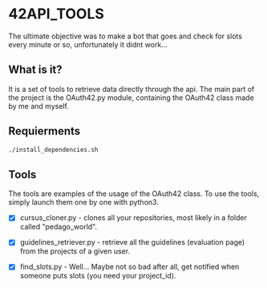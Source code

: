 # 42API_TOOLS
The ultimate objective was to make a bot that goes and check for slots every minute or so, unfortunately it didnt work...

## What is it?
It is a set of tools to retrieve data directly through the api. The main part of the project is the OAuth42.py module, containing the OAuth42 class made by me and myself.

## Requierments

```bash
./install_dependencies.sh
```

## Tools
The tools are examples of the usage of the OAuth42 class.
To use the tools, simply launch them one by one with python3.


 - [x] cursus_cloner.py - clones all your repositories, most likely in a folder called "pedago_world".

 - [x] guidelines_retriever.py - retrieve all the guidelines (evaluation page) from the projects of a given user.

 - [x] find_slots.py - Well... Maybe not so bad after all, get notified when someone puts slots (you need your project_id).
